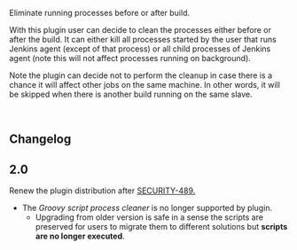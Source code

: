 Eliminate running processes before or after build.

With this plugin user can decide to clean the processes either before or
after the build. It can either kill all processes started by the user
that runs Jenkins agent (except of that process) or all child processes
of Jenkins agent (note this will not affect processes running on
background).

Note the plugin can decide not to perform the cleanup in case there is a
chance it will affect other jobs on the same machine. In other words, it
will be skipped when there is another build running on the same slave.

 

## Changelog

## 2.0

Renew the plugin distribution after
[SECURITY-489.](https://issues.jenkins-ci.org/browse/SECURITY-489)

-   The *Groovy script process cleaner* is no longer supported by
    plugin.
    -   Upgrading from older version is safe in a sense the scripts are
        preserved for users to migrate them to different solutions but
        **scripts are no longer executed**.
